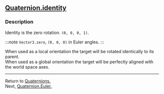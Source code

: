 ## [Quaternion.identity](https://docs.unity3d.com/ScriptReference/Quaternion-identity.html)
### Description
Identity is the zero rotation. `(0, 0, 0, 1)`.

:::note
`Vector3.zero`, `(0, 0, 0)` in Euler angles.
:::  

When used as a local orientation the target will be rotated identically to its parent.  
When used as a global orientation the target will be perfectly aligned with the world space axes.  

---
Return to [Quaternions.](../Quaternions.md)  
Next, [Quaternion.Euler.](Euler.md)